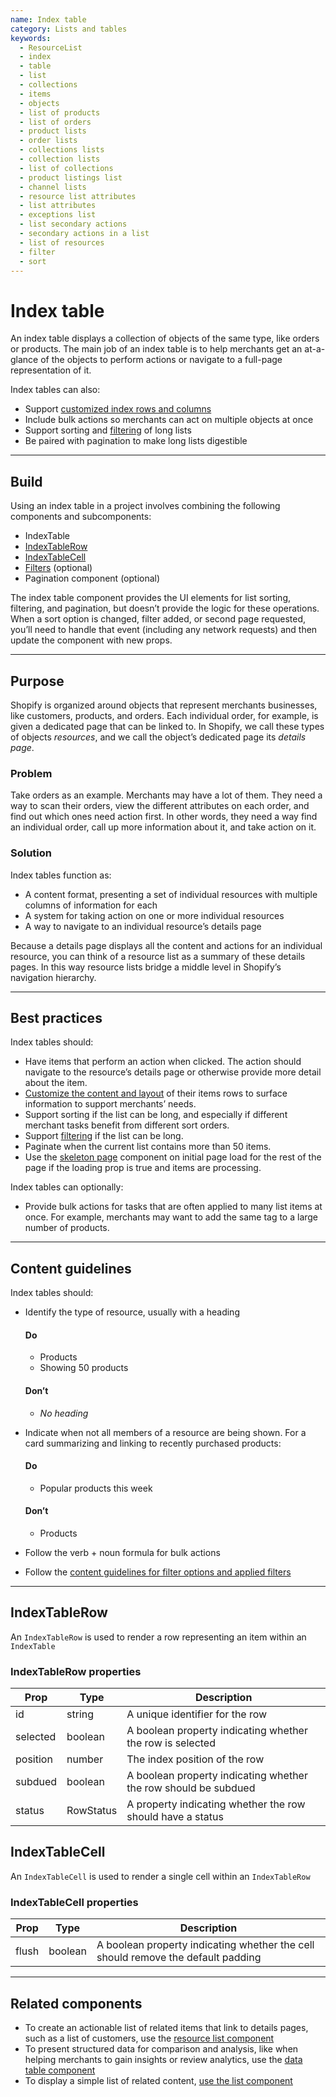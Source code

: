 ```yaml
---
name: Index table
category: Lists and tables
keywords:
  - ResourceList
  - index
  - table
  - list
  - collections
  - items
  - objects
  - list of products
  - list of orders
  - product lists
  - order lists
  - collections lists
  - collection lists
  - list of collections
  - product listings list
  - channel lists
  - resource list attributes
  - list attributes
  - exceptions list
  - list secondary actions
  - secondary actions in a list
  - list of resources
  - filter
  - sort
---
```


# Index table

An index table displays a collection of objects of the same type, like orders or products. The main job of an index table is to help merchants get an at-a-glance of the objects to perform actions or navigate to a full-page representation of it.

Index tables can also:

- Support [customized index rows and columns](https://polaris.shopify.com/components/lists-and-tables/resource-item)
- Include bulk actions so merchants can act on multiple objects at once
- Support sorting and [filtering](https://polaris.shopify.com/components/lists-and-tables/filters) of long lists
- Be paired with pagination to make long lists digestible

---

## Build

Using an index table in a project involves combining the following components and subcomponents:

- IndexTable
- [IndexTableRow](#index-table-row)
- [IndexTableCell](#index-table-cell)
- [Filters](https://polaris.shopify.com/components/lists-and-tables/filters) (optional)
- Pagination component (optional)

<!-- hint -->

The index table component provides the UI elements for list sorting, filtering, and pagination, but doesn’t provide the logic for these operations. When a sort option is changed, filter added, or second page requested, you’ll need to handle that event (including any network requests) and then update the component with new props.

<!-- end -->

---

## Purpose

Shopify is organized around objects that represent merchants businesses, like customers, products, and orders. Each individual order, for example, is given a dedicated page that can be linked to. In Shopify, we call these types of objects _resources_, and we call the object’s dedicated page its _details page_.

### Problem

Take orders as an example. Merchants may have a lot of them. They need a way to scan their orders, view the different attributes on each order, and find out which ones need action first. In other words, they need a way find an individual order, call up more information about it, and take action on it.

### Solution

Index tables function as:

- A content format, presenting a set of individual resources with multiple columns of information for each
- A system for taking action on one or more individual resources
- A way to navigate to an individual resource’s details page

Because a details page displays all the content and actions for an individual resource, you can think of a resource list as a summary of these details pages. In this way resource lists bridge a middle level in Shopify’s navigation hierarchy.

---

## Best practices

Index tables should:

- Have items that perform an action when clicked. The action should navigate to the resource’s details page or otherwise provide more detail about the item.
- [Customize the content and layout](https://polaris.shopify.com/components/lists-and-tables/resource-item) of their items rows to surface information to support merchants’ needs.
- Support sorting if the list can be long, and especially if different merchant tasks benefit from different sort orders.
- Support [filtering](https://polaris.shopify.com/components/lists-and-tables/filters) if the list can be long.
- Paginate when the current list contains more than 50 items.
- Use the [skeleton page](https://polaris.shopify.com/components/feedback-indicators/skeleton-page) component on initial page load for the rest of the page if the loading prop is true and items are processing.

Index tables can optionally:

- Provide bulk actions for tasks that are often applied to many list items at once. For example, merchants may want to add the same tag to a large number of products.

---

## Content guidelines

Index tables should:

- Identify the type of resource, usually with a heading

  <!-- usagelist -->

  #### Do

  - Products
  - Showing 50 products

  #### Don’t

  - _No heading_

  <!-- end -->

- Indicate when not all members of a resource are being shown. For a card summarizing and linking to recently purchased products:

  <!-- usagelist -->

  #### Do

  - Popular products this week

  #### Don’t

  - Products

  <!-- end -->

- Follow the verb + noun formula for bulk actions

- Follow the [content guidelines for filter options and applied filters](https://polaris.shopify.com/components/lists-and-tables/filters#section-content-guidelines)

---

<a name="index-table-row"></a>

## IndexTableRow

An `IndexTableRow` is used to render a row representing an item within an `IndexTable`

### IndexTableRow properties

| Prop     | Type      | Description                                                     |
| -------- | --------- | --------------------------------------------------------------- |
| id       | string    | A unique identifier for the row                                 |
| selected | boolean   | A boolean property indicating whether the row is selected       |
| position | number    | The index position of the row                                   |
| subdued  | boolean   | A boolean property indicating whether the row should be subdued |
| status   | RowStatus | A property indicating whether the row should have a status      |

<a name="index-table-cell"></a>

## IndexTableCell

An `IndexTableCell` is used to render a single cell within an `IndexTableRow`

### IndexTableCell properties

| Prop  | Type    | Description                                                                      |
| ----- | ------- | -------------------------------------------------------------------------------- |
| flush | boolean | A boolean property indicating whether the cell should remove the default padding |

---

## Related components

- To create an actionable list of related items that link to details pages, such as a list of customers, use the [resource list component](https://polaris.shopify.com/components/lists-and-tables/resource-list)
- To present structured data for comparison and analysis, like when helping merchants to gain insights or review analytics, use the [data table component](https://polaris.shopify.com/components/lists-and-tables/data-table)
- To display a simple list of related content, [use the list component](https://polaris.shopify.com/components/lists-and-tables/list)
